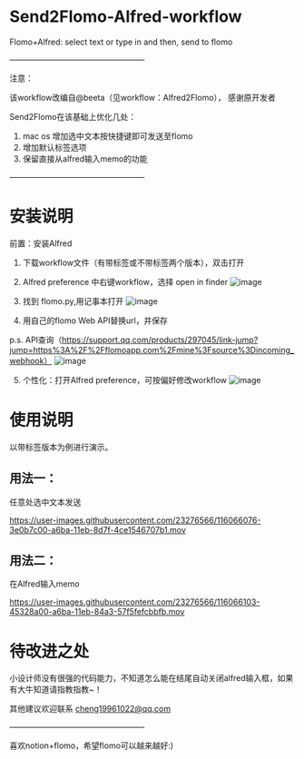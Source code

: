 # Send2Flomo-Alfred-workflow
Flomo+Alfred: select text or type in and then, send to flomo

—————————————————

注意：

该workflow改编自@beeta（见workflow：Alfred2Flomo）， 感谢原开发者

Send2Flomo在该基础上优化几处：
1. mac os 增加选中文本按快捷键即可发送至flomo
2. 增加默认标签选项
3. 保留直接从alfred输入memo的功能

—————————————————

# 安装说明

前置：安装Alfred

1. 下载workflow文件（有带标签或不带标签两个版本），双击打开

2. Alfred preference 中右键workflow，选择 open in finder
![image](https://user-images.githubusercontent.com/23276566/116057343-4b703880-a6b1-11eb-8b24-66b5f5e4e30d.png)

3. 找到 flomo.py,用记事本打开
![image](https://user-images.githubusercontent.com/23276566/116057660-98eca580-a6b1-11eb-9b5f-66d4bf4ee2dd.png)

4. 用自己的flomo Web API替换url，并保存

p.s. API查询（https://support.qq.com/products/297045/link-jump?jump=https%3A%2F%2Fflomoapp.com%2Fmine%3Fsource%3Dincoming_webhook）
![image](https://user-images.githubusercontent.com/23276566/116057195-27acf280-a6b1-11eb-8ad1-f6859b143f3d.png)

5. 个性化：打开Alfred preference，可按偏好修改workflow
![image](https://user-images.githubusercontent.com/23276566/116060794-c38c2d80-a6b4-11eb-988b-bb95a1b0d0f3.png)


# 使用说明
以带标签版本为例进行演示。

## 用法一：
任意处选中文本发送

https://user-images.githubusercontent.com/23276566/116066076-3e0b7c00-a6ba-11eb-8d7f-4ce1546707b1.mov



## 用法二：
在Alfred输入memo

https://user-images.githubusercontent.com/23276566/116066103-45328a00-a6ba-11eb-84a3-57f5fefcbbfb.mov



# 待改进之处
小设计师没有很强的代码能力，不知道怎么能在结尾自动关闭alfred输入框，如果有大牛知道请指教指教~！

其他建议欢迎联系 cheng19961022@qq.com

—————————————————

喜欢notion+flomo，希望flomo可以越来越好:)

